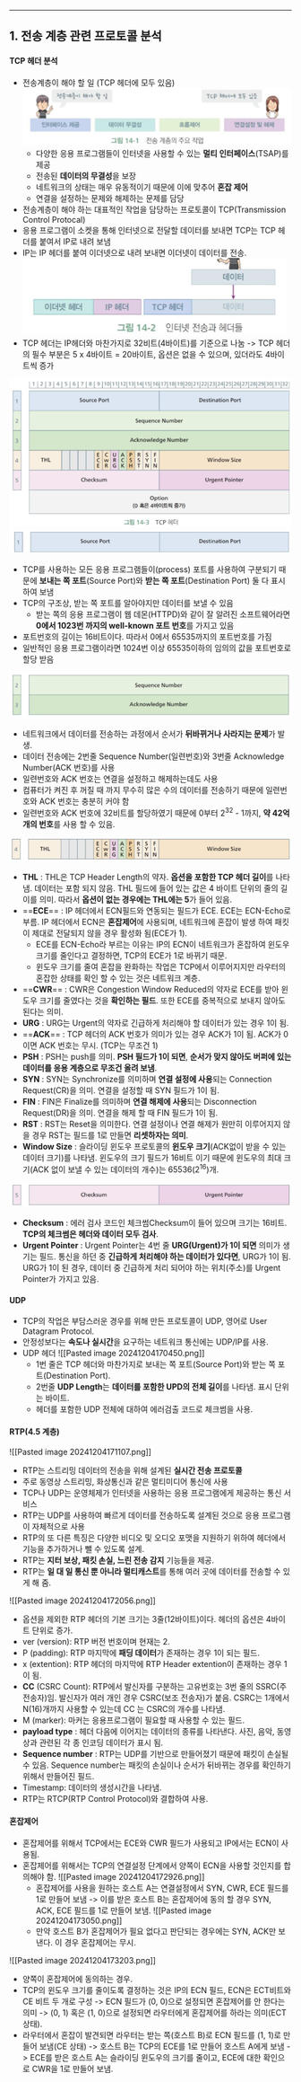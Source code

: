 
---
## 1. 전송 계층 관련 프로토콜 분석
#### TCP 헤더 분석
- 전송계층이 해야 할 일 (TCP 헤더에 모두 있음)
	![](../../../../image/Pasted%20image%2020241202153250.png)
	- 다양한 응용 프로그램들이 인터넷을 사용할 수 있는 **멀티 인터페이스**(TSAP)를 제공
	- 전송된 **데이터의 무결성**을 보장
	- 네트워크의 상태는 매우 유동적이기 때문에 이에 맞추어 **혼잡 제어**
	- 연결을 설정하는 문제와 해제하는 문제를 담당
- 전송계층이 해야 하는 대표적인 작업을 담당하는 프로토콜이 TCP(Transmission Control Protocal)
- 응용 프로그램이 소켓을 통해 인터넷으로 전달할 데이터를 보내면 TCP는 TCP 헤더를 붙여서 IP로 내려 보냄
- IP는 IP 헤더를 붙여 이더넷으로 내려 보내면 이더넷이 데이터를 전송.
	![](../../../../image/Pasted%20image%2020241202153825.png)
- TCP 헤더는 IP헤더와 마찬가지로 32비트(4바이트)를 기준으로 나눔 -> TCP 헤더의 필수 부분은 5 x 4바이트 = 20바이트, 옵션은 없을 수 있으며, 있더라도 4바이트씩 증가

![](../../../../image/Pasted%20image%2020241202154344.png)
![](../../../../image/Pasted%20image%2020241202154818.png)
- TCP를 사용하는 모든 응용 프로그램들이(process) 포트를 사용하여 구분되기 때문에 **보내는 쪽 포트**(Source Port)와 **받는 쪽 포트**(Destination Port) 둘 다 표시하여 보냄
- TCP의 구조상, 받는 쪽 포트를 알아야지만 데이터를 보낼 수 있음
	- 받는 쪽의 응용 프로그램이 웹 데몬(HTTPD)와 같이 잘 알려진 소프트웨어라면 **0에서 1023번 까지의 well-known 포트 번호**를 가지고 있음
- 포트번호의 길이는 16비트이다. 따라서 0에서 65535까지의 포트번호를 가짐
- 일반적인 응용 프로그램이라면 1024번 이상 65535이하의 임의의 값을 포트번호로 할당 받음

![](../../../../image/Pasted%20image%2020241202154835.png)
- 네트워크에서 데이터를 전송하는 과정에서 순서가 **뒤바뀌거나 사라지는 문제**가 발생.
- 데이터 전송에는 2번줄 Sequence Number(일련번호)와 3번줄 Acknowledge Number(ACK 번호)를 사용
- 일련번호와 ACK 번호는 연결을 설정하고 해제하는데도 사용
- 컴퓨터가 켜진 후 꺼질 때 까지 무수히 많은 수의 데이터를 전송하기 때문에 일련번호와 ACK 번호는 충분히 커야 함
- 일련번호와 ACK 번호에 32비트를 할당하였기 때문에 0부터 $2^{32}$ - 1까지, **약 42억개의 번호**를 사용 할 수 있음.

![](../../../../image/Pasted%20image%2020241202154855.png)
- **THL** : THL은 TCP Header Length의 약자. **옵션을 포함한 TCP 헤더 길이**를 나타냄. 데이터는 포함 되지 않음. THL 필드에 들어 있는 값은 4 바이트 단위의 줄의 길이를 의미. 따라서 **옵션이 없는 경우에는 THL에는 5**가 들어 있음.
- ==**ECE**== : IP 헤더에서 ECN필드와 연동되는 필드가 ECE. ECE는 ECN-Echo로 부름. IP 헤더에서 ECN은 **혼잡제어**에 사용되며, 네트워크에 혼잡이 발생 하여 패킷이 제대로 전달되지 않을 경우 활성화 됨(ECE가 1). 
	- ECE를 ECN-Echo라 부르는 이유는 IP의 ECN이 네트워크가 혼잡하여 윈도우 크기를 줄인다고 결정하면, TCP의 ECE가 1로 바뀌기 때문.
	- 윈도우 크기를 줄여 혼잡을 완화하는 작업은 TCP에서 이루어지지만 라우터의 혼잡한 상태를 확인 할 수 있는 것은 네트워크 계층.
- ==**CWR**== : CWR은 Congestion Window Reduced의 약자로 ECE를 받아 윈도우 크기를 줄였다는 것을 **확인하는 필드**. 또한 ECE를 중복적으로 보내지 않아도 된다는 의미.
- **URG** : URG는 Urgent의 약자로 긴급하게 처리해야 할 데이터가 있는 경우 1이 됨.
- ==**ACK**== : TCP 헤더의 ACK 번호가 의미가 있는 경우 ACK가 1이 됨. ACK가 0이면 ACK 번호는 무시. (TCP는 무조건 1)
- **PSH** : PSH는 push를 의미. **PSH 필드가 1이 되면**, **순서가 맞지 않아도 버퍼에 있는 데이터를 응용 계층으로 무조건 올려 보냄**.
- **SYN** : SYN는 Synchronize를 의미하며 **연결 설정에 사용**되는 Connection Request(CR)을 의미. 연결을 설정할 때 SYN 필드가 1이 됨.
- **FIN** : FIN은 Finalize를 의미하며 **연결 해제에 사용**되는 Disconnection Request(DR)을 의미. 연결을 해제 할 때 FIN 필드가 1이 됨.
- **RST** : RST는 Reset을 의미한다. 연결 설정이나 연결 해제가 원만히 이루어지지 않을 경우 RST는 필드를 1로 만들면 **리셋하자는 의미**.
- **Window Size** : 슬라이딩 윈도우 프로토콜의 **윈도우 크기**(ACK없이 받을 수 있는 데이터 크기)를 나타냄. 윈도우의 크기 필드가 16비트 이기 때문에 윈도우의 최대 크기(ACK 없이 보낼 수 있는 데이터의 개수)는 65536($2^{16}$)개. 

![](../../../../image/Pasted%20image%2020241202154911.png)
- **Checksum** : 에러 검사 코드인 체크썸Checksum이 들어 있으며 크기는 16비트. **TCP의 체크썸은 헤더와 데이터 모두 검사**.
- **Urgent Pointer** : Urgent Pointer는 4번 줄 **URG(Urgent)가 1이 되면** 의미가 생기는 필드. 통신을 하던 중 **긴급하게 처리해야 하는 데이터가 있다면**, URG가 1이 됨. URG가 1이 된 경우, 데이터 중 긴급하게 처리 되어야 하는 위치(주소)를 Urgent Pointer가 가지고 있음.
#### UDP
- TCP의 작업은 부담스러운 경우를 위해 만든 프로토콜이 UDP, 영어로 User Datagram Protocol.
- 안정성보다는 **속도나 실시간**을 요구하는 네트워크 통신에는 UDP/IP를 사용.
- UDP 헤더
	![[Pasted image 20241204170450.png]]
	- 1번 줄은 TCP 헤더와 마찬가지로 보내는 쪽 포트(Source Port)와 받는 쪽 포트(Destination Port).
	- 2번줄 **UDP Length**는 **데이터를 포함한 UPD의 전체 길이**를 나타냄. 표시 단위는 바이트. 
	- 헤더를 포함한 UDP 전체에 대하여 에러검출 코드로 체크썸을 사용.
#### RTP(4.5 계층)
![[Pasted image 20241204171107.png]]
- RTP는 스트리밍 데이터의 전송을 위해 설계된 **실시간 전송 프로토콜**
- 주로 동영상 스트리밍, 화상통신과 같은 멀티미디어 통신에 사용
- TCP나 UDP는 운영체제가 인터넷을 사용하는 응용 프로그램에게 제공하는 통신 서비스
- RTP는 UDP를 사용하여 빠르게 데이터를 전송하도록 설계된 것으로 응용 프로그램이 자체적으로 사용
- RTP의 또 다른 특징은 다양한 비디오 및 오디오 포맷을 지원하기 위하여 헤더에서 기능을 추가하거나 뺄 수 있도록 설계.
- RTP는 **지터 보상, 패킷 손실, 느린 전송 감지** 기능들을 제공.
- RTP는 **일 대 일 통신 뿐 아니라 멀티캐스트**를 통해 여러 곳에 데이터를 전송할 수 있게 해 줌.

![[Pasted image 20241204172056.png]]
- 옵션을 제외한 RTP 헤더의 기본 크기는 3줄(12바이트)이다. 헤더의 옵션은 4바이트 단위로 증가. 
- ver (version): RTP 버전 번호이며 현재는 2. 
- P (padding): RTP 마지막에 **패딩 데이터**가 존재하는 경우 1이 되는 필드. 
- x (extention): RTP 헤더의 마지막에 RTP Header extention이 존재하는 경우 1이 됨.
- **CC** (CSRC Count): RTP에서 발신자를 구분하는 고유번호는 3번 줄의 SSRC(주전송자)임. 발신자가 여러 개인 경우 CSRC(보조 전송자)가 붙음. CSRC는 1개에서 N(16)개까지 사용할 수 있는데 CC 는 CSRC의 개수를 나타냄.
- M (marker): 마커는 응용프로그램이 필요할 때 사용할 수 있는 필드.
- **payload type** : 헤더 다음에 이어지는 데이터의 종류를 나타낸다. 사진, 음악, 동영상과 관련된 각 종 인코딩 데이터가 표시 됨.
- **Sequence number** : RTP는 UDP를 기반으로 만들어졌기 때문에 패킷이 손실될 수 있음. Sequence number는 패킷의 손실이나 순서가 뒤바뀌는 경우를 확인하기 위해서 만들어진 필드.
- Timestamp: 데이터의 생성시간을 나타냄.
- RTP는 RTCP(RTP Control Protocol)와 결합하여 사용.
#### 혼잡제어
- 혼잡제어를 위해서 TCP에서는 ECE와 CWR 필드가 사용되고 IP에서는 ECN이 사용됨.
- 혼잡제어를 위해서는 TCP의 연결설정 단계에서 양쪽이 ECN을 사용할 것인지를 합의해야 함.
	![[Pasted image 20241204172926.png]]
	- 혼잡제어를 사용을 원하는 호스트 A는 연결설정에서 SYN, CWR, ECE 필드를 1로 만들어 보냄 -> 이를 받은 호스트 B는 혼잡제어에 동의 할 경우 SYN, ACK, ECE 필드를 1로 만들어 보냄.
	![[Pasted image 20241204173050.png]]
	- 만약 호스트 B가 혼잡제어가 필요 없다고 판단되는 경우에는 SYN, ACK만 보낸다. 이 경우 혼잡제어는 무시.

![[Pasted image 20241204173203.png]]
- 양쪽이 혼잡제어에 동의하는 경우. 
- TCP의 윈도우 크기를 줄이도록 결정하는 것은 IP의 ECN 필드, ECN은 ECT비트와 CE 비트 두 개로 구성 -> ECN 필드가 (0, 0)으로 설정되면 혼잡제어를 안 한다는 의미 -> (0, 1) 혹은 (1, 0)으로 설정되면 라우터에게 혼잡제어를 하라는 의미(ECT 상태). 
- 라우터에서 혼잡이 발견되면 라우터는 받는 쪽(호스트 B)로 ECN 필드를 (1, 1)로 만들어 보냄(CE 상태) -> 호스트 B는 TCP의 ECE를 1로 만들어 호스트 A에게 보냄 -> ECE를 받은 호스트 A는 슬라이딩 윈도우의 크기를 줄이고, ECE에 대한 확인으로 CWR을 1로 만들어 보냄.

